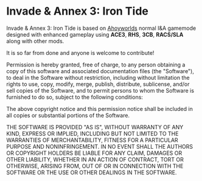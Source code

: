# Invade & Annex 3: Iron Tide
Invade & Annex 3: Iron Tide is based on [Ahoyworlds](https://forums.ahoyworld.net/) normal I&A gamemode designed with enhanced gameplay using **ACE3**, **RHS**, **3CB**, **RACS/SLA** along with other mods.

It is so far from done and anyone is welcome to contribute!



Permission is hereby granted, free of charge, to any person obtaining 
a copy of this software and associated documentation files (the "Software"), 
to deal in the Software without restriction, including without limitation 
the rights to use, copy, modify, merge, publish, distribute, sublicense, 
and/or sell copies of the Software, and to permit persons to whom the 
Software is furnished to do so, subject to the following conditions:

The above copyright notice and this permission notice shall be included 
in all copies or substantial portions of the Software.

THE SOFTWARE IS PROVIDED "AS IS", WITHOUT WARRANTY OF ANY KIND, 
EXPRESS OR IMPLIED, INCLUDING BUT NOT LIMITED TO THE WARRANTIES OF MERCHANTABILITY, 
FITNESS FOR A PARTICULAR PURPOSE AND NONINFRINGEMENT. IN NO EVENT SHALL THE AUTHORS 
OR COPYRIGHT HOLDERS BE LIABLE FOR ANY CLAIM, DAMAGES OR OTHER LIABILITY, WHETHER 
IN AN ACTION OF CONTRACT, TORT OR OTHERWISE, ARISING FROM, OUT OF OR IN CONNECTION 
WITH THE SOFTWARE OR THE USE OR OTHER DEALINGS IN THE SOFTWARE.
